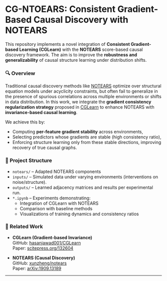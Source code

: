 # CG-NTOEARS: Consistent Gradient-Based Causal Discovery with NOTEARS

This repository implements a novel integration of **Consistent Gradient-based Learning (CGLearn)** with the **NOTEARS** score-based causal discovery framework. The aim is to improve the **robustness and generalizability** of causal structure learning under distribution shifts.

### 🔍 Overview

Traditional causal discovery methods like [NOTEARS](https://github.com/xunzheng/notears) optimize over structural equation models under acyclicity constraints, but often fail to generalize in the presence of spurious correlations across multiple environments or shifts in data distribution. In this work, we integrate the **gradient consistency regularization strategy** proposed in [CGLearn](https://github.com/hasanjawad001/CGLearn) to enhance NOTEARS with **invariance-based causal learning**.

We achieve this by:

- Computing **per-feature gradient stability** across environments,
- Selecting predictors whose gradients are stable (high consistency ratio),
- Enforcing structure learning only from these stable directions, improving recovery of true causal graphs.

### 📁 Project Structure

- `notears/` – Adapted NOTEARS components
- `inputs/` – Simulated data under varying environments (interventions on noise/structure).
- `outputs/` – Learned adjacency matrices and results per experimental run.
- `*.ipynb` – Experiments demonstrating:
  - Integration of CGLearn with NOTEARS 
  - Comparison with baseline methods
  - Visualizations of training dynamics and consistency ratios

### 📌 Related Work

- **CGLearn (Gradient-based Invariance)**  
  GitHub: [hasanjawad001/CGLearn](https://github.com/hasanjawad001/CGLearn)  
  Paper: [scitepress.org/132604](https://www.scitepress.org/Papers/2025/132604/132604.pdf)

- **NOTEARS (Causal Discovery)**  
  GitHub: [xunzheng/notears](https://github.com/xunzheng/notears)  
  Paper: [arXiv:1909.13189](https://arxiv.org/abs/1909.13189)

---
